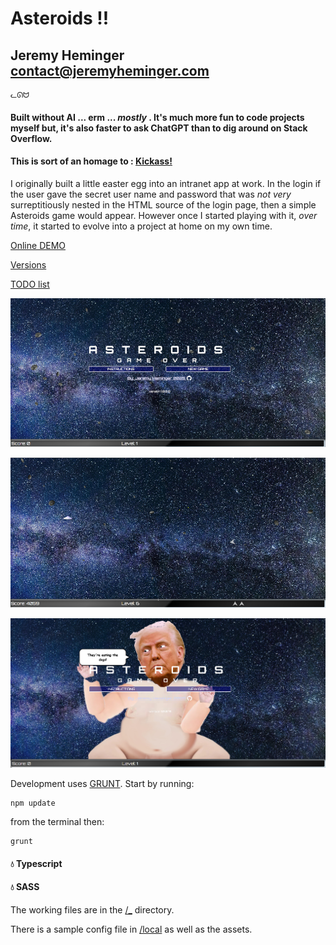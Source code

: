 # Asteroids !!

## Jeremy Heminger <contact@jeremyheminger.com>

	ᓚᘏᗢ

#### Built without AI ... erm ... *mostly* . It's much more fun to code projects myself but, it's also faster to ask ChatGPT than to dig around on Stack Overflow.
#### This is sort of an homage to : [Kickass!](https://kickassapp.com)

I originally built a little easter egg into an intranet app at work. In the login if the user gave the secret user name and password that was *not very* surreptitiously nested in the HTML source of the login page, then a simple Asteroids game would appear. However once I started playing with it, *over time*, it started to evolve into a project at home on my own time.

[Online DEMO](https://demo.jeremyheminger.com/asteroids/)

[Versions](versions.md)

[TODO list](todo.md)

![screenshot 1](local/assets/img/screenshot1.jpg)  

![screenshot 2](local/assets/img/screenshot2.jpg)

![screenshot 3](local/assets/img/screenshot3.jpg)


Development uses [GRUNT](https://gruntjs.com/).
Start by running:

	npm update

from the terminal then:

	grunt

#### 💧 Typescript
#### 💧 SASS

The working files are in the [/_](_) directory.

There is a sample config file in [/local](local) as well as the assets.



